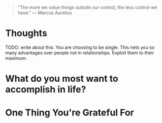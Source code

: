 
> \"The more we value things outside our control, the less control we have.\" — Marcus Aurelius

# Thoughts

TODO: write about this: You are choosing to be single. This nets you so many advantages over people not in relationships. Exploit them to their maximum.

# What do you most want to accomplish in life?

# One Thing You're Grateful For

